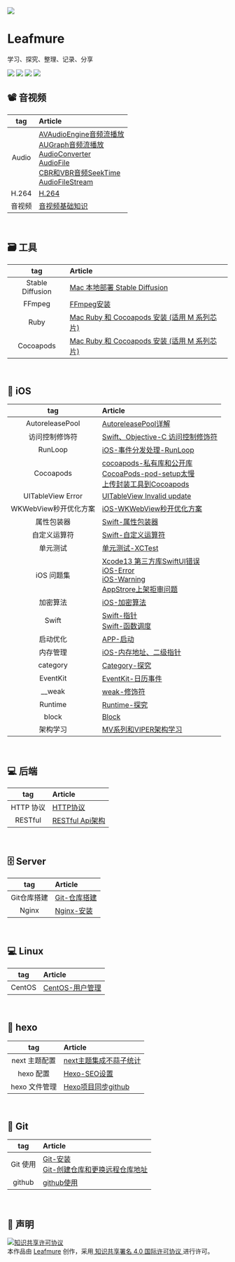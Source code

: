 
<img src="https://destinmure.github.io/pic/common/635867.jpg">

# Leafmure
学习、探究、整理、记录、分享

<img src="https://img.shields.io/badge/platform-iOS-%23222222.svg"> <img src="https://img.shields.io/badge/language-Objective--C-%23ff824c.svg"> <img src="https://img.shields.io/badge/language-Swift-%2378c504.svg"> <img src="https://img.shields.io/badge/platform-Linux-%23222222.svg">


## 📽️ 音视频

| tag | Article |
|:-------:|:------|
| Audio | [AVAudioEngine音频流播放](https://github.com/leafmure/leafmure.github.io/blob/master/contents/音视频/AVAudioEngine音频流播放.md) <br> [AUGraph音频流播放](https://github.com/leafmure/leafmure.github.io/blob/master/contents/音视频/AUGraph音频流播放.md) <br> [AudioConverter](https://github.com/leafmure/leafmure.github.io/blob/master/contents/音视频/AudioConverter.md) <br> [AudioFile](https://github.com/leafmure/leafmure.github.io/blob/master/contents/音视频/AudioFile.md) <br> [CBR和VBR音频SeekTime](https://github.com/leafmure/leafmure.github.io/blob/master/contents/音视频/CBR和VBR音频SeekTime.md) <br> [AudioFileStream](https://github.com/leafmure/leafmure.github.io/blob/master/contents/音视频/AudioFileStream.md) |
| H.264 | [H.264](https://github.com/leafmure/leafmure.github.io/blob/master/contents/音视频/H.264.md) |
| 音视频 | [音视频基础知识](https://github.com/leafmure/leafmure.github.io/blob/master/contents/音视频/音视频基础知识.md) |

      
<br>
        
## 🗃️ 工具

| tag | Article |
|:-------:|:------|
| Stable Diffusion | [Mac 本地部署 Stable Diffusion](https://github.com/leafmure/leafmure.github.io/blob/master/contents/工具/Mac%20本地部署%20Stable%20Diffusion.md) |
| FFmpeg | [FFmpeg安装](https://github.com/leafmure/leafmure.github.io/blob/master/contents/工具/FFmpeg安装.md) |
| Ruby | [Mac Ruby 和 Cocoapods 安装 (适用 M 系列芯片)](https://github.com/leafmure/leafmure.github.io/blob/master/contents/工具/Mac%20Ruby%20和%20Cocoapods%20安装%20(适用%20M%20系列芯片).md) |
| Cocoapods | [Mac Ruby 和 Cocoapods 安装 (适用 M 系列芯片)](https://github.com/leafmure/leafmure.github.io/blob/master/contents/工具/Mac%20Ruby%20和%20Cocoapods%20安装%20(适用%20M%20系列芯片).md) |

      
<br>
        
## 📱 iOS

| tag | Article |
|:-------:|:------|
| AutoreleasePool | [AutoreleasePool详解](https://github.com/leafmure/leafmure.github.io/blob/master/contents/iOS/AutoreleasePool详解.md) |
| 访问控制修饰符 | [Swift、Objective-C 访问控制修饰符](https://github.com/leafmure/leafmure.github.io/blob/master/contents/iOS/Swift、Objective-C%20访问控制修饰符.md) |
| RunLoop | [iOS-事件分发处理-RunLoop](https://github.com/leafmure/leafmure.github.io/blob/master/contents/iOS/iOS-事件分发处理-RunLoop.md) |
| Cocoapods | [cocoapods-私有库和公开库](https://github.com/leafmure/leafmure.github.io/blob/master/contents/iOS/cocoapods-私有库和公开库.md) <br> [CocoaPods-pod-setup太慢](https://github.com/leafmure/leafmure.github.io/blob/master/contents/iOS/CocoaPods-pod-setup太慢.md) <br> [上传封装工具到Cocoapods](https://github.com/leafmure/leafmure.github.io/blob/master/contents/iOS/上传封装工具到Cocoapods.md) |
| UITableView Error | [UITableView Invalid update](https://github.com/leafmure/leafmure.github.io/blob/master/contents/iOS/UITableView%20Invalid%20update.md) |
| WKWebView秒开优化方案 | [iOS-WKWebView秒开优化方案](https://github.com/leafmure/leafmure.github.io/blob/master/contents/iOS/iOS-WKWebView秒开优化方案.md) |
| 属性包装器 | [Swift-属性包装器](https://github.com/leafmure/leafmure.github.io/blob/master/contents/iOS/Swift-属性包装器.md) |
| 自定义运算符 | [Swift-自定义运算符](https://github.com/leafmure/leafmure.github.io/blob/master/contents/iOS/Swift-自定义运算符.md) |
| 单元测试 | [单元测试-XCTest](https://github.com/leafmure/leafmure.github.io/blob/master/contents/iOS/单元测试-XCTest.md) |
| iOS 问题集 | [Xcode13 第三方库SwiftUI错误](https://github.com/leafmure/leafmure.github.io/blob/master/contents/iOS/Xcode13%20第三方库SwiftUI错误.md) <br> [iOS-Error](https://github.com/leafmure/leafmure.github.io/blob/master/contents/iOS/iOS-Error.md) <br> [iOS-Warning](https://github.com/leafmure/leafmure.github.io/blob/master/contents/iOS/iOS-Warning.md) <br> [AppStrore上架拒审问题](https://github.com/leafmure/leafmure.github.io/blob/master/contents/iOS/AppStrore上架拒审问题.md) |
| 加密算法 | [iOS-加密算法](https://github.com/leafmure/leafmure.github.io/blob/master/contents/iOS/iOS-加密算法.md) |
| Swift | [Swift-指针](https://github.com/leafmure/leafmure.github.io/blob/master/contents/iOS/Swift-指针.md) <br> [Swift-函数调度](https://github.com/leafmure/leafmure.github.io/blob/master/contents/iOS/Swift-函数调度.md) |
| 启动优化 | [APP-启动](https://github.com/leafmure/leafmure.github.io/blob/master/contents/iOS/APP-启动.md) |
| 内存管理 | [iOS-内存地址、二级指针](https://github.com/leafmure/leafmure.github.io/blob/master/contents/iOS/iOS-内存地址、二级指针.md) |
| category | [Category-探究](https://github.com/leafmure/leafmure.github.io/blob/master/contents/iOS/Category-探究.md) |
| EventKit | [EventKit-日历事件](https://github.com/leafmure/leafmure.github.io/blob/master/contents/iOS/EventKit-日历事件.md) |
| __weak | [weak-修饰符](https://github.com/leafmure/leafmure.github.io/blob/master/contents/iOS/weak-修饰符.md) |
| Runtime | [Runtime-探究](https://github.com/leafmure/leafmure.github.io/blob/master/contents/iOS/Runtime-探究.md) |
| block | [Block](https://github.com/leafmure/leafmure.github.io/blob/master/contents/iOS/Block.md) |
| 架构学习 | [MV系列和VIPER架构学习](https://github.com/leafmure/leafmure.github.io/blob/master/contents/iOS/MV系列和VIPER架构学习.md) |

      
<br>
        
## 💻 后端

| tag | Article |
|:-------:|:------|
| HTTP 协议 | [HTTP协议](https://github.com/leafmure/leafmure.github.io/blob/master/contents/后端/HTTP协议.md) |
| RESTful | [RESTful Api架构](https://github.com/leafmure/leafmure.github.io/blob/master/contents/后端/RESTful%20Api架构.md) |

      
<br>
        
## 🗄️ Server

| tag | Article |
|:-------:|:------|
| Git仓库搭建 | [Git-仓库搭建](https://github.com/leafmure/leafmure.github.io/blob/master/contents/Server/Git-仓库搭建.md) |
| Nginx | [Nginx-安装](https://github.com/leafmure/leafmure.github.io/blob/master/contents/Server/Nginx-安装.md) |

      
<br>
        
## 💻 Linux

| tag | Article |
|:-------:|:------|
| CentOS | [CentOS-用户管理](https://github.com/leafmure/leafmure.github.io/blob/master/contents/Linux/CentOS-用户管理.md) |

      
<br>
        
## 📝 hexo

| tag | Article |
|:-------:|:------|
| next 主题配置 | [next主题集成不蒜子统计](https://github.com/leafmure/leafmure.github.io/blob/master/contents/hexo/next主题集成不蒜子统计.md) |
| hexo 配置 | [Hexo-SEO设置](https://github.com/leafmure/leafmure.github.io/blob/master/contents/hexo/Hexo-SEO设置.md) |
| hexo 文件管理 | [Hexo项目同步github](https://github.com/leafmure/leafmure.github.io/blob/master/contents/hexo/Hexo项目同步github.md) |

      
<br>
        
## 📝 Git

| tag | Article |
|:-------:|:------|
| Git 使用 | [Git-安装](https://github.com/leafmure/leafmure.github.io/blob/master/contents/Git/Git-安装.md) <br> [Git-创建仓库和更换远程仓库地址](https://github.com/leafmure/leafmure.github.io/blob/master/contents/Git/Git-创建仓库和更换远程仓库地址.md) |
| github | [github使用](https://github.com/leafmure/leafmure.github.io/blob/master/contents/Git/github使用.md) |

      
<br>
        
## 📌 声明

<a rel="license" href="http://creativecommons.org/licenses/by/4.0/"><img alt="知识共享许可协议" style="border-width:0" src="https://i.creativecommons.org/l/by/4.0/88x31.png" /></a><br />本<span xmlns:dct="http://purl.org/dc/terms/" href="http://purl.org/dc/dcmitype/Text" rel="dct:type">作品</span>由 <a xmlns:cc="http://creativecommons.org/ns#" href="https://github.com/Leafmure/Blog" property="cc:attributionName" rel="cc:attributionURL">Leafmure</a> 创作，采用<a rel="license" href="http://creativecommons.org/licenses/by/4.0/"> 知识共享署名 4.0 国际许可协议 </a>进行许可。
